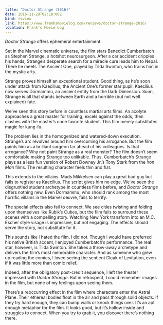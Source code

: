 ```yaml
---
title: "Doctor Strange (2016)"
date: 2016-11-29T02:18:00Z
kind: review
link: https://www.franksmovielog.com/reviews/doctor-strange-2016/
location: Frank's Movie Log
---
```


_Doctor Strange_ offers ephemeral entertainment.

Set in the Marvel cinematic universe, the film stars Benedict Cumberbatch as Stephen Strange, a hotshot neurosurgeon. After a car accident cripples his hands, Strange’s desperate search for a miracle cure leads him to Nepal. There he meets The Ancient One, played by Tilda Swinton, who trains him in the mystic arts.

Strange proves himself an exceptional student. Good thing, as he’s soon under attack from Kaecilius, the Ancient One’s former star pupil. Kaecilius now serves Dormammu, an ancient entity from the Dark Dimension. Soon, Strange is all that stands between Earth and a horrible (but not well explained) fate.

We’ve seen this story before in countless martial arts films. An acolyte approaches a great master for training, excels against the odds, then clashes with the master’s once favorite student. This film merely substitutes magic for kung-fu.

The problem lies in the homogenized and watered-down execution. Strange’s arc revolves around him overcoming his arrogance. But the film paints him as a brilliant surgeon far ahead of his colleagues. Is that arrogance? Why not paint Strange as a real monster? The film doesn’t seem comfortable making Strange too unlikable. Thus, Cumberbatch’s Strange plays as a less fun version of Robert Downey Jr.’s Tony Stark from the _Iron Man_ films. The resulting character feels thin and flat.

This extends to the villains. Mads Mikkelsen can play a great bad guy but fails to register as Kaecilius. The script gives him no edge. We’ve seen the disgruntled student archetype in countless films before, and _Doctor Strange_ offers nothing new. Even Dormammu, who should rank among the most horrific villains in the Marvel oeuvre, fails to terrify.

The special effects also fail to connect. We see cities twisting and folding upon themselves like Rubik’s Cubes, but the film fails to surround these scenes with a compelling story. Watching New York transform into an M.C. Escher style visage is impressive, but not engaging. The effects should serve the story, not substitute for it.

This sounds like I hated the film. I did not. Though I would have preferred his native British accent, I enjoyed Cumberbatch’s performance. The real star, however, is Tilda Swinton. She takes a throw-away archetype and delivers the film’s most memorable character. And as someone who grew up reading the comics, I loved seeing the sentient Cloak of Levitation, even if it was little more than comic relief.

Indeed, after the obligatory post-credit sequence, I left the theater impressed with _Doctor Strange_. But in retrospect, I could remember images in the film, but none of my feelings upon seeing them.

There’s a reoccurring effect in the film where characters enter the Astral Plane. Their ethereal bodies float in the air and pass through solid objects. If they try hard enough, they can bump walls or knock things over. It’s an apt enough metaphor for the film. It looks good, but it’s hollow inside and struggles to connect. When you try to grab it, you discover there’s nothing there.